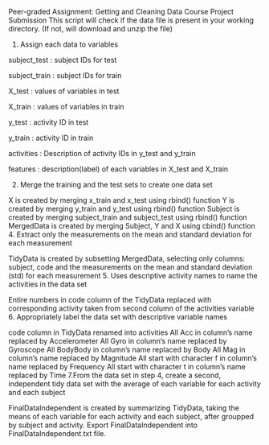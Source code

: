 Peer-graded Assignment: Getting and Cleaning Data Course Project Submission
This script will check if the data file is present in your working directory. (If not, will download and unzip the file)

1. Assign each data to variables

subject_test : subject IDs for test

subject_train : subject IDs for train

X_test : values of variables in test

X_train : values of variables in train

y_test : activity ID in test

y_train : activity ID in train

activities : Description of activity IDs in y_test and y_train

features : description(label) of each variables in X_test and X_train

2. Merge the training and the test sets to create one data set

X is created by merging x_train and x_test using rbind() function
Y is created by merging y_train and y_test using rbind() function
Subject is created by merging subject_train and subject_test using rbind() function
MergedData is created by merging Subject, Y and X using cbind() function
4. Extract only the measurements on the mean and standard deviation for each measurement

TidyData is created by subsetting MergedData, selecting only columns: subject, code and the measurements on the mean and standard deviation (std) for each measurement
5. Uses descriptive activity names to name the activities in the data set

Entire numbers in code column of the TidyData replaced with corresponding activity taken from second column of the activities variable
6. Appropriately label the data set with descriptive variable names

code column in TidyData renamed into activities
All Acc in column’s name replaced by Accelerometer
All Gyro in column’s name replaced by Gyroscope
All BodyBody in column’s name replaced by Body
All Mag in column’s name replaced by Magnitude
All start with character f in column’s name replaced by Frequency
All start with character t in column’s name replaced by Time
7.From the data set in step 4, create a second, independent tidy data set with the average of each variable for each activity and each subject

FinalDataIndependent is created by summarizing TidyData, taking the means of each variable for each activity and each subject, after groupped by subject and activity.
Export FinalDataIndependent into FinalDataIndependent.txt file.
